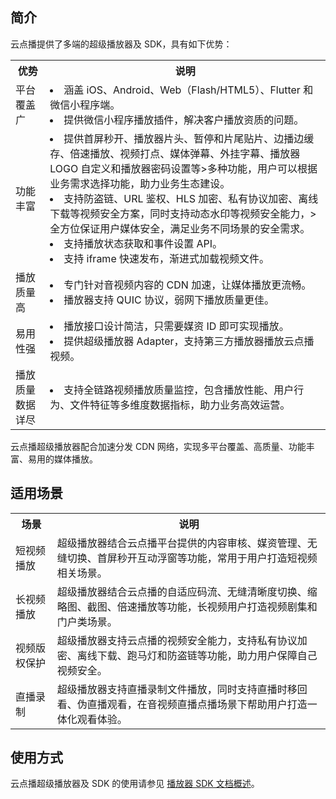 ## 简介
云点播提供了多端的超级播放器及 SDK，具有如下优势：
<table>
    <tr>
        <th>
            优势               
        </th>
				<th>
           说明
        </th>
    </tr>
 <tr>
        <td>
            平台覆盖广
        </td>
				<td>
            <li>涵盖  iOS、Android、Web（Flash/HTML5）、Flutter 和微信小程序端。</li>
						<li>提供微信小程序播放插件，解决客户播放资质的问题。</li>
        </td>
 </tr>
 <tr>
        <td>
            功能丰富
        </td>
				<td>
				<li>提供首屏秒开、播放器片头、暂停和片尾贴片、边播边缓存、倍速播放、视频打点、媒体弹幕、外挂字幕、播放器 LOGO 自定义和播放器密码设置等>多种功能，用户可以根据业务需求选择功能，助力业务生态建设。</li>
				<li>支持防盗链、URL 鉴权、HLS 加密、私有协议加密、离线下载等视频安全方案，同时支持动态水印等视频安全能力，>全方位保证用户媒体安全，满足业务不同场景的安全需求。</li>
				<li>支持播放状态获取和事件设置 API。</li>
				<li>支持 iframe 快速发布，渐进式加载视频文件。</li>
        </td>
 </tr>
 <tr>
        <td>
            播放质量高
        </td>
				<td>
				<li>专门针对音视频内容的 CDN 加速，让媒体播放更流畅。</li>
				<li>播放器支持 QUIC 协议，弱网下播放质量更佳。</li>
        </td>
 </tr>
  <tr>
        <td>
            易用性强
        </td>
				<td>
            <li>播放接口设计简洁，只需要媒资 ID 即可实现播放。</li>
						<li>提供超级播放器  Adapter，支持第三方播放器播放云点播视频。</li>
        </td>
 </tr>
 <tr>
        <td>
            播放质量数据详尽
        </td>
				<td>
            <li>支持全链路视频播放质量监控，包含播放性能、用户行为、文件特征等多维度数据指标，助力业务高效运营。</li>
        </td>
 </tr>
</table>

云点播超级播放器配合加速分发 CDN 网络，实现多平台覆盖、高质量、功能丰富、易用的媒体播放。

## 适用场景
<table>
    <tr>
        <th>
            场景               
        </th>
				<th>
           说明
        </th>
    </tr>
	 <tr>
        <td>
            短视频播放
        </td>
				<td>
				超级播放器结合云点播平台提供的内容审核、媒资管理、无缝切换、首屏秒开互动浮窗等功能，常用于用户打造短视频相关场景。
        </td>
 </tr>
 <tr>
        <td>
            长视频播放
        </td>
				<td>
            超级播放器结合云点播的自适应码流、无缝清晰度切换、缩略图、截图、倍速播放等功能，长视频用户打造视频剧集和门户类场景。
        </td>
 </tr>
 <tr>
        <td>
            视频版权保护
        </td>
				<td>
           超级播放器支持云点播的视频安全能力，支持私有协议加密、离线下载、跑马灯和防盗链等功能，助力用户保障自己视频安全。
        </td>
 </tr>
  <tr>
        <td>
            直播录制
        </td>
				<td>
           超级播放器支持直播录制文件播放，同时支持直播时移回看、伪直播观看，在音视频直播点播场景下帮助用户打造一体化观看体验。
        </td>
 </tr>
</table>

## 使用方式
云点播超级播放器及 SDK 的使用请参见 [播放器 SDK 文档概述](https://cloud.tencent.com/document/product/266/45543)。

